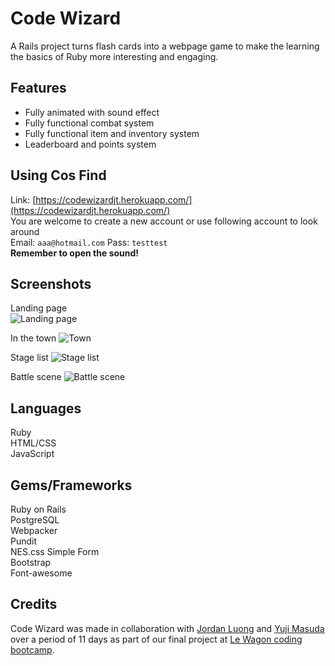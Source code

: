 # Code Wizard
A Rails project turns flash cards into a webpage game to make the learning the basics of Ruby more interesting and engaging.
## Features
- Fully animated with sound effect
- Fully functional combat system
- Fully functional item and inventory system
- Leaderboard and points system
## Using Cos Find
Link: [https://codewizardjt.herokuapp.com/](https://codewizardjt.herokuapp.com/)  
You are welcome to create a new account or use following account to look around  
Email: `aaa@hotmail.com`
Pass: `testtest`  
**Remember to open the sound!**
## Screenshots
Landing page  
![Landing page](https://imgur.com/Vs8IGbm.jpg)  

In the town
![Town](https://imgur.com/1RbT1rD.jpg)

Stage list
![Stage list](https://imgur.com/WJrly7r.jpg)  

Battle scene
![Battle scene](https://imgur.com/dowP5MN.jpg)  
## Languages
Ruby  
HTML/CSS  
JavaScript
## Gems/Frameworks
Ruby on Rails  
PostgreSQL  
Webpacker  
Pundit  
NES.css
Simple Form  
Bootstrap  
Font-awesome
## Credits
Code Wizard was made in collaboration with [Jordan Luong](https://github.com/jordanwl/) and [Yuji Masuda](https://github.com/yujimsd) over a period of 11 days as part of our final project at [Le Wagon coding bootcamp](https://www.lewagon.com/).
